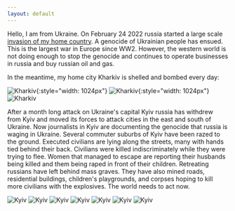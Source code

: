 ```yaml
---
layout: default
---
```


Hello, I am from Ukraine. On February 24 2022 russia started a large scale [invasion of my home country](https://en.wikipedia.org/wiki/2022_Russian_invasion_of_Ukraine). A genocide of Ukrainian people has ensued. This is the largest war in Europe since WW2. However, the western world is not doing enough to stop the genocide and continues to operate businesses in russia and buy russian oil and gas.

In the meantime, my home city Kharkiv is shelled and bombed every day:

![Kharkiv](/images/kharkiv1.jpg){:style="width: 1024px"}
![Kharkiv](/images/kharkiv3.jpg){:style="width: 1024px"}
![Kharkiv](/images/london-kharkiv.jpg)

After a month long attack on Ukraine's capital Kyiv russia has withdrew from Kyiv and moved its forces to attack cities in the east and south of Ukraine. Now journalists in Kyiv are documenting the genocide that russia is waging in Ukraine. Several commuter suburbs of Kyiv have been razed to the ground. Executed civilians are lying along the streets, many with hands tied behind their back. Civilians were killed indiscriminately while they were trying to flee. Women that managed to escape are reporting their husbands being killed and them being raped in front of their children. Retreating russians have left behind mass graves. They have also mined roads, residential buildings, children's playgrounds, and corpses hoping to kill more civilians with the explosives.
The world needs to act now.

![Kyiv](/images/kyiv-sub1.jpg)
![Kyiv](/images/kyiv-sub2.jpg)
![Kyiv](/images/kyiv-sub3.jpg)
![Kyiv](/images/kyiv-sub4.jpg)
![Kyiv](/images/kyiv-sub5.jpg)
![Kyiv](/images/kyiv-sub6.jpg)
![Kyiv](/images/kyiv-sub7.jpg)
